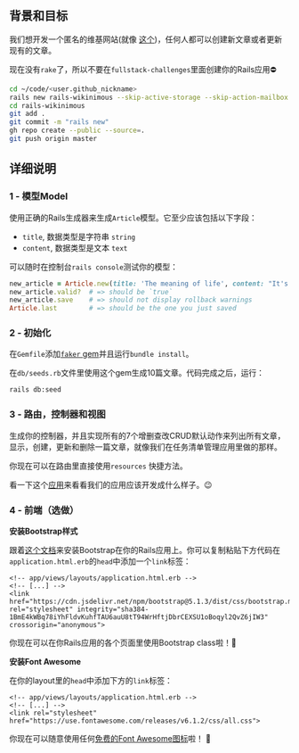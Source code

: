 ## 背景和目标

我们想开发一个匿名的维基网站(就像 [这个](https://wikinimous.lewagon.com))，任何人都可以创建新文章或者更新现有的文章。

现在没有`rake`了，所以不要在`fullstack-challenges`里面创建你的Rails应用⛔

```bash
cd ~/code/<user.github_nickname>
rails new rails-wikinimous --skip-active-storage --skip-action-mailbox
cd rails-wikinimous
git add .
git commit -m "rails new"
gh repo create --public --source=.
git push origin master
```

## 详细说明

### 1 - 模型Model

使用正确的Rails生成器来生成`Article`模型。它至少应该包括以下字段：

- `title`, 数据类型是字符串 `string`
- `content`, 数据类型是文本 `text`

可以随时在控制台`rails console`测试你的模型：

```ruby
new_article = Article.new(title: 'The meaning of life', content: "It's 42!")
new_article.valid?  # => should be `true`
new_article.save    # => should not display rollback warnings
Article.last        # => should be the one you just saved
```

### 2 - 初始化

在`Gemfile`添加[`faker` gem](https://github.com/stympy/faker)并且运行`bundle install`。

在`db/seeds.rb`文件里使用这个gem生成10篇文章。代码完成之后，运行：

```bash
rails db:seed
```

### 3 - 路由，控制器和视图

生成你的控制器，并且实现所有的7个增删查改CRUD默认动作来列出所有文章，显示，创建，更新和删除一篇文章，就像我们在任务清单管理应用里做的那样。

你现在可以在路由里直接使用`resources` 快捷方法。

看一下这个[应用](https://wikinimous.lewagon.com)来看看我们的应用应该开发成什么样子。😉

### 4 - 前端（选做）

**安装Bootstrap样式**

跟着[这个文档](https://getbootstrap.com/docs/5.1/getting-started/introduction/#css)来安装Bootstrap在你的Rails应用上。你可以复制粘贴下方代码在`application.html.erb`的`head`中添加一个`link`标签：

```erb
<!-- app/views/layouts/application.html.erb -->
<!-- [...] -->
<link href="https://cdn.jsdelivr.net/npm/bootstrap@5.1.3/dist/css/bootstrap.min.css" rel="stylesheet" integrity="sha384-1BmE4kWBq78iYhFldvKuhfTAU6auU8tT94WrHftjDbrCEXSU1oBoqyl2QvZ6jIW3" crossorigin="anonymous">
```

你现在可以在你Rails应用的各个页面里使用Bootstrap class啦！🎉

**安装Font Awesome**

在你的layout里的`head`中添加下方的`link`标签：

```erb
<!-- app/views/layouts/application.html.erb -->
<!-- [...] -->
<link rel="stylesheet" href="https://use.fontawesome.com/releases/v6.1.2/css/all.css">
```

你现在可以随意使用任何[免费的Font Awesome图标](https://fontawesome.com/search?m=free)啦！ 🎉
